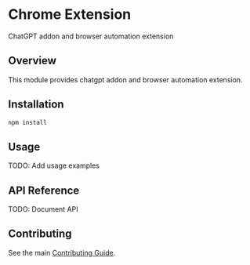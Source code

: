 # Chrome Extension

ChatGPT addon and browser automation extension

## Overview

This module provides chatgpt addon and browser automation extension.

## Installation

```bash
npm install
```

## Usage

TODO: Add usage examples

## API Reference

TODO: Document API

## Contributing

See the main [Contributing Guide](../../docs/CONTRIBUTING.md).
